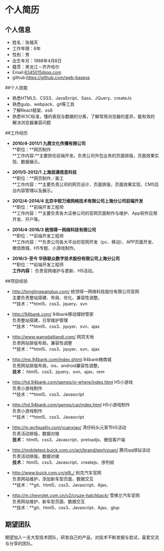 
# 个人简历 

## 个人信息

* 姓名：张福天
* 工作年限：6年
* 性别：男
* 出生年月：1988年4月8日
* 籍贯：黑龙江－齐齐哈尔
* Email:[6345015@qq.com](6345015@qq.com)
* github:https://github.com/web-basess
  
##个人技能

* 熟悉HTML5、CSS3、JavaScript、Sass、JQuery、createJs
* 熟悉gulp、webpack、git等工具
* 了解React框架、es6  
* 熟悉W3C标准，懂的表现与数据的分离，了解常用浏览器的差异，能有效的解决浏览器兼容问题

##工作经历

* **2010/4-2011/1 九鼎文化传播有限公司**  
**职位：**网页制作  
**工作内容:**主要担任前端开发。负责公司外包业务的页面排版，页面效果实现、数据展示。

* **2011/5-2012/1 上海润满信息科技**  
**职位：**网页制作／美工  
**工作内容：**主要负责公司的网页设计、页面排版，页面效果实现、CMS后台内容管理以及展示。  

* **2012/4-2014/4  北京中软万维网络技术有限公司上海分公司前端开发**  
**职位：**前端开发工程师  
**工作内容：**主要负责各大证券公司的官网页面制作与维护、App软件应用开发、开户等。  

* **2014/4-2016/3 统领得一网络科技有限公司**  
**职位：**前端开发工程师  
**工作内容：**负责公司各大平台的官网开发（pc、移动）、APP页面开发、微信商城、H5专题、小游戏制作。  

* **2016/3-至今 华扬联众数字技术股份有限公司上海分公司**  
**职位：**前端开发工程师  
**工作内容：** 负责官网维护与更新、H5活动。  

##项目经验  

* http://tonglingwangluo.com/ 统领得一网络科技股份有限公司官网  
  主要负责整站搭建、布局、优化、兼容性调整。  
  **技术：**html5、css3、jquery、svn  
  
* http://94bank.com/ 94bank移动理财管家  
  负责整站搭建，日常维护管理  
**技术：**html5、css3、jquyer、svn、ajax  

* http://www.wangdaitiandi.com/  网贷天地  
  负责网站排版布局，兼容性调整  
 **技术：**html5、css3、jquyer、svn、ajax  

* http://mp.94bank.com/index.shtml 94bank微商城  
负责网站排版布局，ios、android兼容性调整。  
**技术：** html5、css3、jquery、svn、ajax、rem  

* http://hd.94bank.com/games/xj-where/index.html H5小游戏  
 负责小游戏制作  
**技术：**html5、css3、Javascript  

* http://hd.94bank.com/games/car/index.html H5小游戏制作  
负责小游戏制作  
**技术：**html5、css3、Javascript  

* http://m.wcfquality.com/yuanxiao/  湾仔码头元宵节h5活动  
 负责活动排版，数据对接  
**技术：** html5、css3、Javascript、preloadjs、微信客户端  
* http://mobiletest.buick.com.cn/act/brand/eprlvzuan/ 腾讯qq绿钻活动  
负责活动排版，数据对接  
**技术：** html5、css3、Javascript、createjs、序列帧  
* http://www.buick.com.cn/gl8_/ 别克汽车官网  
负责网站维护，添加新车型页面、数据交互  
**技术：**git、html5、css3、Javascript、Ajax、  

* http://m.chevrolet.com.cn/v2/cruze-hatchback/ 雪佛兰汽车官网  
负责网站维护、新车型页面、数据交互  
**技术：**git、html5、css3、Javascript、Ajax、glup  

## 期望团队  
期望加入一支大型技术团队，研发自己的产品，对技术不断发掘与尝试，喜爱交流与分享的团队。


